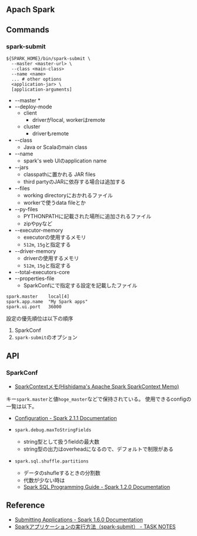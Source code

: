 ## Apach Spark

## Commands

### spark-submit

```
${SPARK_HOME}/bin/spark-submit \
  --master <master-url> \
  --class <main-class>
  --name <name>
  ... # other options
  <application-jar> \
  [application-arguments]
```

* --master
    * 
* --deploy-mode
    * client
        * driverがlocal, workerはremote
    * cluster
        * driverもremote
* --class
    * Java or Scalaのmain class
* --name
    * spark's web UIのapplication name
* --jars
    * classpathに置かれる JAR files
    * third partyのJARに依存する場合は追加する
* --files
    * working directoryにおかれるファイル
    * workerで使うdata fileとか
* --py-files
    * PYTHONPATHに記載された場所に追加されるファイル
    * zipやpyなど
* --executor-memory
    * executorの使用するメモリ
    * `512m`, `15g`と指定する 
* --driver-memory
    * driverの使用するメモリ
    * `512m`, `15g`と指定する 
* --total-executors-core
* --properties-file
    * SparkConfにで指定する設定を記載したファイル

```
spark.master    local[4]
spark.app.name  "My Spark apps"
spark.ui.port   36000
```

設定の優先順位は以下の順序

1. SparkConf
2. `spark-submit`のオプション

## API

### SparkConf
* [SparkContextメモ(Hishidama's Apache Spark SparkContext Memo)](http://www.ne.jp/asahi/hishidama/home/tech/scala/spark/SparkContext.html#h_SparkConf)

キー`spark.master`と値`hoge_master`などで保持されている。
使用できるconfigの一覧は以下。

* [Configuration - Spark 2.1.1 Documentation](https://spark.apache.org/docs/latest/configuration.html#available-properties)

* `spark.debug.maxToStringFields`
    * string型として扱うfieldの最大数
    * string型の出力はoverheadになるので、デフォルトで制限がある

* `spark.sql.shuffle.partitions`
    * データのshufleするときの分割数
    * 代数が少ない時は
    * [Spark SQL Programming Guide - Spark 1.2.0 Documentation](https://spark.apache.org/docs/1.2.0/sql-programming-guide.html)


## Reference
* [Submitting Applications - Spark 1.6.0 Documentation](https://spark.apache.org/docs/1.6.0/submitting-applications.html)
* [Sparkアプリケーションの実行方法（spark-submit） - TASK NOTES](http://www.task-notes.com/entry/20160103/1451810637)

